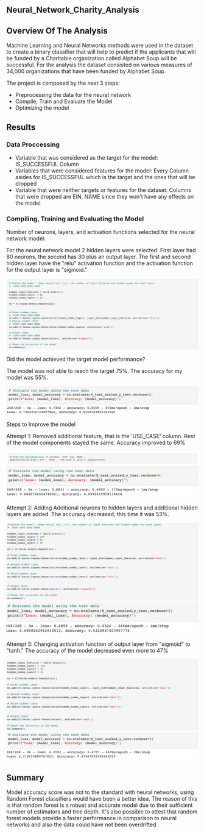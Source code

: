 ## Neural_Network_Charity_Analysis

## Overview Of The Analysis

Machine Learning and Neural Networks methods were used in the dataset to create a binary classifier that will help to predict if the applicants that will be funded by a Charitable organization called Alphabet Soup will be successful. For the analysis the dataset consisted on various measures of 34,000 organizations that have been funded by Alphabet Soup. 

The project is composed by the next 3 steps:

- Preprocessing the data for the neural network
- Compile, Train and Evaluate the Model
- Optimizing the model

## Results 

### Data Proccessing 

- Variable that was considered as the target for the model: IS_SUCCESSFUL Column
- Variables that were considered features for the model: Every Column asides for IS_SUCCESSFUL which is the target and the ones that will be dropped
- Variable that were neither targets or features for the dataset: Columns that were dropped are EIN, NAME since they won't have any effects on the model 

### Compiling, Training and Evaluating the Model

Number of neurons, layers, and activation functions selected for the neural network model:

For the neural network model 2 hidden layers were selected. First layer had 80 neurons, the second has 30 plus an output layer. The first and second hidden layer have the "relu" activation function and the activation function for the output layer is "sigmoid."

![alt text](https://github.com/ramonmhung/Neural_Network_Charity_Analysis/blob/main/Resources/M1.png)

Did the model achieved the target model performance?

The model was not able to reach the target 75%. The accuracy for my model was 55%.

![alt text](https://github.com/ramonmhung/Neural_Network_Charity_Analysis/blob/main/Resources/M2.png)

Steps to Improve the model 

Attempt 1: Removed additional feature, that is the 'USE_CASE' column. Rest of the model components stayed the same. Accuracy improved to 69%

![alt text](https://github.com/ramonmhung/Neural_Network_Charity_Analysis/blob/main/Resources/M3.png)
![alt text](https://github.com/ramonmhung/Neural_Network_Charity_Analysis/blob/main/Resources/M4.png)

Attempt 2: Adding Additional neurons to hidden layers and additional hidden layers are added. The accuracy decreased, this time it was 53%.

![alt text](https://github.com/ramonmhung/Neural_Network_Charity_Analysis/blob/main/Resources/M5.png)
![alt text](https://github.com/ramonmhung/Neural_Network_Charity_Analysis/blob/main/Resources/M6.png)


Attempt 3: Changing activation function of output layer from "sigmoid" to "tanh." The accuracy of the model decreased even more to 47%

![alt text](https://github.com/ramonmhung/Neural_Network_Charity_Analysis/blob/main/Resources/M7.png)
![alt text](https://github.com/ramonmhung/Neural_Network_Charity_Analysis/blob/main/Resources/M8.png)

## Summary 

Model accuracy score was not to the standard with neural networks, using Random Forest classifiers would have been a better idea. The reason of this is that random forest is a robust and accurate model due to their sufficient number of estimators and tree depth. It's also possible to attest that random forest models provide a faster performance in comparison to neural networks and also the data could have not been overdrifted.





